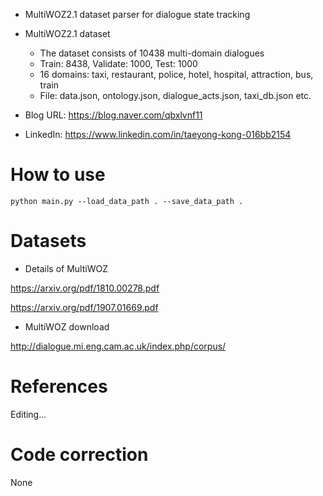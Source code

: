 - MultiWOZ2.1 dataset parser for dialogue state tracking

- MultiWOZ2.1 dataset
  - The dataset consists of 10438 multi-domain dialogues
  - Train: 8438, Validate: 1000, Test: 1000
  - 16 domains: taxi, restaurant, police, hotel, hospital, attraction, bus, train
  - File: data.json, ontology.json, dialogue_acts.json, taxi_db.json etc.

- Blog URL: https://blog.naver.com/qbxlvnf11

- LinkedIn: https://www.linkedin.com/in/taeyong-kong-016bb2154

How to use
=============

```
python main.py --load_data_path . --save_data_path .
```


Datasets
=============

- Details of MultiWOZ

https://arxiv.org/pdf/1810.00278.pdf

https://arxiv.org/pdf/1907.01669.pdf

- MultiWOZ download

http://dialogue.mi.eng.cam.ac.uk/index.php/corpus/


References
=============

Editing...


Code correction
=============

None
